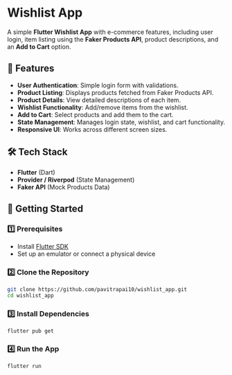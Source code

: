# Wishlist App

A simple **Flutter Wishlist App** with e-commerce features, including user login, item listing using the **Faker Products API**, product descriptions, and an **Add to Cart** option.

## 📱 Features
- **User Authentication**: Simple login form with validations.
- **Product Listing**: Displays products fetched from Faker Products API.
- **Product Details**: View detailed descriptions of each item.
- **Wishlist Functionality**: Add/remove items from the wishlist.
- **Add to Cart**: Select products and add them to the cart.
- **State Management**: Manages login state, wishlist, and cart functionality.
- **Responsive UI**: Works across different screen sizes.

## 🛠️ Tech Stack
- **Flutter** (Dart)
- **Provider / Riverpod** (State Management)
- **Faker API** (Mock Products Data)

## 🚀 Getting Started

### 1️⃣ Prerequisites
- Install [Flutter SDK](https://flutter.dev/docs/get-started/install)
- Set up an emulator or connect a physical device

### 2️⃣ Clone the Repository
```sh
git clone https://github.com/pavitrapai10/wishlist_app.git
cd wishlist_app
```

### 3️⃣ Install Dependencies
```sh
flutter pub get
```

### 4️⃣ Run the App
```sh
flutter run
```


